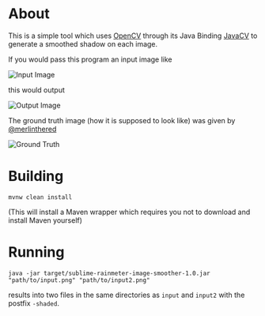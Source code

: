 About
=====
This is a simple tool which uses [OpenCV](http://opencv.org/) through its Java Binding [JavaCV](https://github.com/bytedeco/javacv) to generate a smoothed shadow on each image.

If you would pass this program an input image like

![Input Image](https://cloud.githubusercontent.com/assets/2210496/20466360/477b74a0-af72-11e6-8279-fcd6fb8999f2.png)

this would output

![Output Image](https://cloud.githubusercontent.com/assets/2210496/20466368/5e35aff8-af72-11e6-8d7b-93b3184efd43.png)

The ground truth image (how it is supposed to look like) was given by [@merlinthered](https://github.com/merlinthered)

![Ground Truth](https://cloud.githubusercontent.com/assets/2210496/20466364/559b668a-af72-11e6-8dfc-dbd7e03d5825.png)

Building
========
    mvnw clean install

(This will install a Maven wrapper which requires you not to download and install Maven yourself)

Running
=======
    java -jar target/sublime-rainmeter-image-smoother-1.0.jar "path/to/input.png" "path/to/input2.png"
    
results into two files in the same directories as `input` and `input2` with the postfix `-shaded`.

